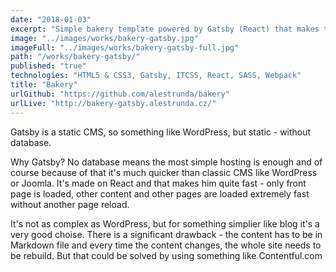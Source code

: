 ```yaml
---
date: "2018-01-03"
excerpt: "Simple bakery template powered by Gatsby (React) that makes the web lightning fast"
image: "../images/works/bakery-gatsby.jpg"
imageFull: "../images/works/bakery-gatsby-full.jpg"
path: "/works/bakery-gatsby/"
published: "true"
technologies: "HTML5 & CSS3, Gatsby, ITCSS, React, SASS, Webpack"
title: "Bakery"
urlGithub: "https://github.com/alestrunda/bakery"
urlLive: "http://bakery-gatsby.alestrunda.cz/"
---
```


Gatsby is a static CMS, so something like WordPress, but static - without database.

Why Gatsby? No database means the most simple hosting is enough and of course because of that it's much quicker than classic CMS like WordPress or Joomla. It's made on React and that makes him quite fast - only front page is loaded, other content and other pages are loaded extremely fast without another page reload.

It's not as complex as WordPress, but for something simplier like blog it's a very good choise. There is a significant drawback - the content has to be in Markdown file and every time the content changes, the whole site needs to be rebuild. But that could be solved by using something like Contentful.com
